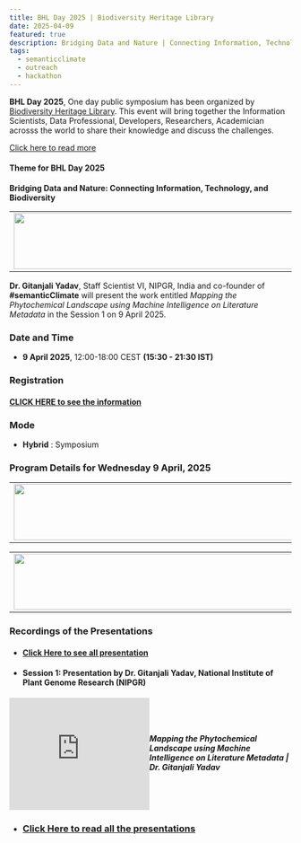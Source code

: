 ```yaml
---
title: BHL Day 2025 | Biodiversity Heritage Library
date: 2025-04-09
featured: true
description: Bridging Data and Nature | Connecting Information, Technology, and Biodiversity  
tags:
  - semanticclimate
  - outreach
  - hackathon
---
```


**BHL Day 2025**, One day public symposium has been organized by [Biodiversity Heritage Library](https://about.biodiversitylibrary.org/). This event will bring together the Information Scientists, Data Professional, Developers, Researchers, Academician acrosss the world to share their knowledge and discuss the challenges. 

[Click here to read more](https://about.biodiversitylibrary.org/get-involved/events/bhl-day-2025/)

#### Theme for BHL Day 2025

**Bridging Data and Nature: Connecting Information, Technology, and Biodiversity**

<table>
  <tr>
    <td>
      <img src='{{ "/static/img/events_all/bhl_pic1.jpg" | url }}' width="500" height="100">
    </td>
  </tr>
</table>

**Dr. Gitanjali Yadav**, Staff Scientist VI, NIPGR, India and co-founder of **#semanticClimate** will present the work entitled *Mapping the Phytochemical Landscape using Machine Intelligence on Literature Metadata* in the Session 1 on 9 April 2025.

### Date and Time

- **9 April 2025**, 12:00-18:00 CEST **(15:30 - 21:30 IST)**

### Registration

#### [CLICK HERE to see the information](https://about.biodiversitylibrary.org/get-involved/events/bhl-day-2025/)

### Mode

- **Hybrid** : Symposium

### Program Details for Wednesday 9 April, 2025

<table>
  <tr>
    <td>
      <img src='{{ "/static/img/events_all/bhl_pic2.jpg" | url }}' width="500" height="100">
    </td>
  </tr>
</table>

<table>
  <tr>
    <td>
      <img src='{{ "/static/img/events_all/bhl_pic3.jpg" | url }}' width="500" height="100">
    </td>
  </tr>
</table>

### Recordings of the Presentations 

- #### [Click Here to see all presentation](https://www.youtube.com/watch?v=R4i0y3p5aEM)

- #### Session 1: Presentation by Dr. Gitanjali Yadav, National Institute of Plant Genome Research (NIPGR)

<div style="display: flex; align-items: center; gap: 20 px; margin-bottom: 20 px;">
  <iframe width="250" height="200" src="https://www.youtube.com/embed/R4i0y3p5aEM?start=3335" frameborder="0" allow="accelerometer; autoplay; clipboard-write; encrypted-media; gyroscope; picture-in-picture" allowfullscreen></iframe>
  <div>
    <h5 style="font-size: 1.2 rem; font-family: -apple-system,BlinkMacSystemFont,"Segoe UI",Helvetica,Arial,sans-serif,"Apple Color Emoji","Segoe UI Emoji","Segoe UI Symbol"; color: #000000;>Mapping the Phytochemical Landscape using Machine Intelligence on Literature Metadata | Dr. Gitanjali Yadav</h5>
  </div>
</div>

- ### [Click Here to read all the presentations](https://about.biodiversitylibrary.org/get-involved/events/bhl-day-2025/#Recordings)